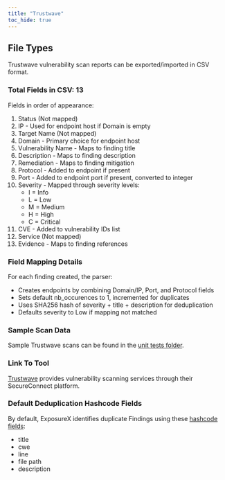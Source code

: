 ```yaml
---
title: "Trustwave"
toc_hide: true
---
```


## File Types
Trustwave vulnerability scan reports can be exported/imported in CSV format.

### Total Fields in CSV: 13
Fields in order of appearance:
1. Status (Not mapped)
2. IP - Used for endpoint host if Domain is empty
3. Target Name (Not mapped)
4. Domain - Primary choice for endpoint host
5. Vulnerability Name - Maps to finding title
6. Description - Maps to finding description
7. Remediation - Maps to finding mitigation 
8. Protocol - Added to endpoint if present
9. Port - Added to endpoint port if present, converted to integer
10. Severity - Mapped through severity levels:
    - I = Info
    - L = Low
    - M = Medium
    - H = High
    - C = Critical
11. CVE - Added to vulnerability IDs list
12. Service (Not mapped)
13. Evidence - Maps to finding references

### Field Mapping Details
For each finding created, the parser:
- Creates endpoints by combining Domain/IP, Port, and Protocol fields
- Sets default nb_occurences to 1, incremented for duplicates 
- Uses SHA256 hash of severity + title + description for deduplication
- Defaults severity to Low if mapping not matched

### Sample Scan Data
Sample Trustwave scans can be found in the [unit tests folder](https://github.com/ExposureX/django-ExposureX/tree/master/unittests/scans/trustwave).

### Link To Tool
[Trustwave](https://www.trustwave.com/en-us/) provides vulnerability scanning services through their SecureConnect platform.

### Default Deduplication Hashcode Fields
By default, ExposureX identifies duplicate Findings using these [hashcode fields](https://docs.exposurex.com/en/working_with_findings/finding_deduplication/about_deduplication/):

- title
- cwe
- line
- file path
- description
